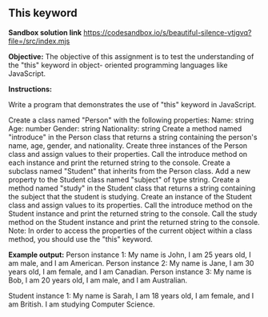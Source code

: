 ## This keyword

**Sandbox solution link**
<https://codesandbox.io/s/beautiful-silence-vtjgvq?file=/src/index.mjs>

**Objective:** The objective of this assignment is to test the understanding of the "this" keyword in object- oriented programming languages like JavaScript.

**Instructions:**

Write a program that demonstrates the use of "this" keyword in JavaScript.

Create a class named "Person" with the following properties:
Name: string
Age: number
Gender: string
Nationality: string
Create a method named "introduce" in the Person class that returns a string containing the person's name, age, gender, and nationality.
Create three instances of the Person class and assign values to their properties.
Call the introduce method on each instance and print the returned string to the console.
Create a subclass named "Student" that inherits from the Person class.
Add a new property to the Student class named "subject" of type string.
Create a method named "study" in the Student class that returns a string containing the subject that the student is studying.
Create an instance of the Student class and assign values to its properties.
Call the introduce method on the Student instance and print the returned string to the console.
Call the study method on the Student instance and print the returned string to the console.
Note: In order to access the properties of the current object within a class method, you should use the "this" keyword.

**Example output:**
Person instance 1: My name is John, I am 25 years old, I am male, and I am American. Person instance 2: My name is Jane, I am 30 years old, I am female, and I am Canadian. Person instance 3: My name is Bob, I am 20 years old, I am male, and I am Australian.

Student instance 1: My name is Sarah, I am 18 years old, I am female, and I am British. I am studying Computer Science.
